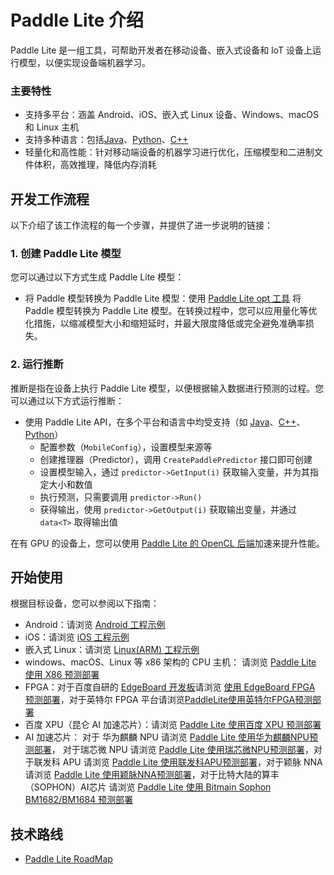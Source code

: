 # Paddle Lite 介绍

Paddle Lite 是一组工具，可帮助开发者在移动设备、嵌入式设备和 loT 设备上运行模型，以便实现设备端机器学习。

### 主要特性

- 支持多平台：涵盖 Android、iOS、嵌入式 Linux 设备、Windows、macOS 和 Linux 主机
- 支持多种语言：包括[Java](../api_reference/java_api_doc)、[Python](../api_reference/python_api_doc)、[C++](../api_reference/cxx_api_doc)
- 轻量化和高性能：针对移动端设备的机器学习进行优化，压缩模型和二进制文件体积，高效推理，降低内存消耗

## 开发工作流程
以下介绍了该工作流程的每一个步骤，并提供了进一步说明的链接：

### 1. 创建 Paddle Lite 模型

您可以通过以下方式生成 Paddle Lite 模型：

- 将 Paddle 模型转换为 Paddle Lite 模型：使用 [Paddle Lite opt 工具](../user_guides/model_optimize_tool) 将 Paddle 模型转换为 Paddle Lite 模型。在转换过程中，您可以应用量化等优化措施，以缩减模型大小和缩短延时，并最大限度降低或完全避免准确率损失。

### 2. 运行推断

推断是指在设备上执行 Paddle Lite 模型，以便根据输入数据进行预测的过程。您可以通过以下方式运行推断：

- 使用 Paddle Lite API，在多个平台和语言中均受支持（如 [Java](../quick_start/java_demo)、[C++](../quick_start/cpp_demo)、[Python](../quick_start/python_demo)）
  - 配置参数（`MobileConfig`），设置模型来源等
  - 创建推理器（Predictor），调用 `CreatePaddlePredictor` 接口即可创建
  - 设置模型输入，通过 `predictor->GetInput(i)` 获取输入变量，并为其指定大小和数值
  - 执行预测，只需要调用 `predictor->Run()`
  - 获得输出，使用 `predictor->GetOutput(i)` 获取输出变量，并通过 `data<T>` 取得输出值

在有 GPU 的设备上，您可以使用 [Paddle Lite 的 OpenCL 后端](../demo_guides/opencl)加速来提升性能。

## 开始使用

根据目标设备，您可以参阅以下指南：

- Android：请浏览 [Android 工程示例](../demo_guides/android_app_demo)
- iOS：请浏览 [iOS 工程示例](../demo_guides/ios_app_demo)
- 嵌入式 Linux：请浏览 [Linux(ARM) 工程示例](../demo_guides/linux_arm_demo)
- windows、macOS、Linux 等 x86 架构的 CPU 主机： 请浏览 [Paddle Lite 使用 X86 预测部署](../demo_guides/x86)
- FPGA：对于百度自研的 [EdgeBoard 开发板](https://ai.baidu.com/tech/hardware/deepkit)请浏览 [使用 EdgeBoard FPGA 预测部署](../demo_guides/fpga)，对于英特尔 FPGA 平台请浏览[PaddleLite使用英特尔FPGA预测部署](../demo_guides/intel_fpga)
- 百度 XPU（昆仑 AI 加速芯片）：请浏览 [Paddle Lite 使用百度 XPU 预测部署](../demo_guides/baidu_xpu)
- AI 加速芯片： 对于 华为麒麟 NPU 请浏览 [Paddle Lite 使用华为麒麟NPU预测部署](../demo_guides/huawei_kirin_npu)， 对于瑞芯微 NPU 请浏览 [Paddle Lite 使用瑞芯微NPU预测部署](../demo_guides/rockchip_npu)，对于联发科 APU 请浏览 [Paddle Lite 使用联发科APU预测部署](../demo_guides/mediatek_apu)，对于颖脉 NNA 请浏览 [Paddle Lite 使用颖脉NNA预测部署](../demo_guides/imagination_nna)，对于比特大陆的算丰（SOPHON）AI芯片 请浏览 [Paddle Lite 使用 Bitmain Sophon BM1682/BM1684 预测部署](../demo_guides/bitmain)

## 技术路线

- [Paddle Lite RoadMap](roadmap)
